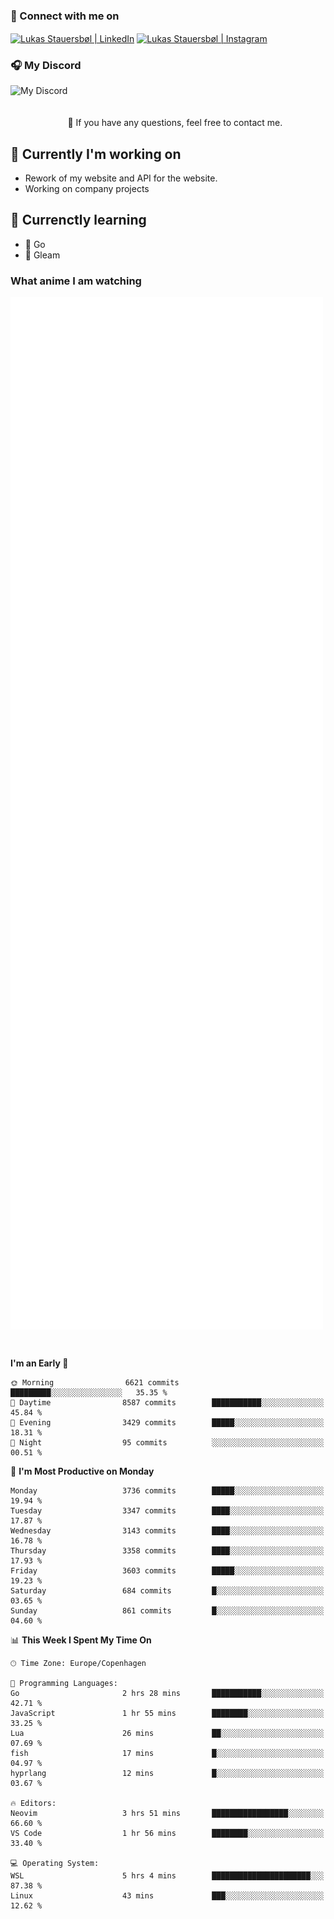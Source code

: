 ### 🔗 Connect with me on
<a href="https://www.instagram.com/lukas_stauersbol" target="_blank"><img align="center" src="https://raw.githubusercontent.com/stauersbol/stauersbol/main/images/instagram.svg" alt="Lukas Stauersbøl | LinkedIn" width="30px"/></a>
<a href="https://www.linkedin.com/in/lukas-stauersbol/" target="_blank"><img align="center" src="https://raw.githubusercontent.com/stauersbol/stauersbol/main/images/linkedin.svg" alt="Lukas Stauersbøl | Instagram" width="30px"/></a>

<p align="center">
 <h3>🎧 My Discord</h3>
 <img align="left" height="55px" src="https://discord.c99.nl/widget/theme-2/147806323323568128.png" alt="My Discord" />
</p>

<br/>
<br/>
<br/>
💬 If you have any questions, feel free to contact me.

## 🔭 Currently I'm working on
- Rework of my website and API for the website.
- Working on company projects
 
## 🌱 Currenctly learning
- 💙 Go
- 💜 Gleam

### What anime I am watching
<a href="https://anilist.co/user/slashiy/" align="center"><img align="center" width="500px" src="metrics.plugin.personal.anilist.svg" /></a>

<br/>

<!--START_SECTION:waka-->
**I'm an Early 🐤** 

```text
🌞 Morning                6621 commits        █████████░░░░░░░░░░░░░░░░   35.35 % 
🌆 Daytime                8587 commits        ███████████░░░░░░░░░░░░░░   45.84 % 
🌃 Evening                3429 commits        █████░░░░░░░░░░░░░░░░░░░░   18.31 % 
🌙 Night                  95 commits          ░░░░░░░░░░░░░░░░░░░░░░░░░   00.51 % 
```
📅 **I'm Most Productive on Monday** 

```text
Monday                   3736 commits        █████░░░░░░░░░░░░░░░░░░░░   19.94 % 
Tuesday                  3347 commits        ████░░░░░░░░░░░░░░░░░░░░░   17.87 % 
Wednesday                3143 commits        ████░░░░░░░░░░░░░░░░░░░░░   16.78 % 
Thursday                 3358 commits        ████░░░░░░░░░░░░░░░░░░░░░   17.93 % 
Friday                   3603 commits        █████░░░░░░░░░░░░░░░░░░░░   19.23 % 
Saturday                 684 commits         █░░░░░░░░░░░░░░░░░░░░░░░░   03.65 % 
Sunday                   861 commits         █░░░░░░░░░░░░░░░░░░░░░░░░   04.60 % 
```


📊 **This Week I Spent My Time On** 

```text
🕑︎ Time Zone: Europe/Copenhagen

💬 Programming Languages: 
Go                       2 hrs 28 mins       ███████████░░░░░░░░░░░░░░   42.71 % 
JavaScript               1 hr 55 mins        ████████░░░░░░░░░░░░░░░░░   33.25 % 
Lua                      26 mins             ██░░░░░░░░░░░░░░░░░░░░░░░   07.69 % 
fish                     17 mins             █░░░░░░░░░░░░░░░░░░░░░░░░   04.97 % 
hyprlang                 12 mins             █░░░░░░░░░░░░░░░░░░░░░░░░   03.67 % 

🔥 Editors: 
Neovim                   3 hrs 51 mins       █████████████████░░░░░░░░   66.60 % 
VS Code                  1 hr 56 mins        ████████░░░░░░░░░░░░░░░░░   33.40 % 

💻 Operating System: 
WSL                      5 hrs 4 mins        ██████████████████████░░░   87.38 % 
Linux                    43 mins             ███░░░░░░░░░░░░░░░░░░░░░░   12.62 % 
```


<!--END_SECTION:waka-->
